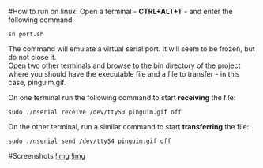 #How to run on linux:
Open a terminal - **CTRL+ALT+T** - and enter the following command:
```
sh port.sh
```
The command will emulate a virtual serial port. It will seem to be frozen, but do not close it.  
Open two other terminals and browse to the bin directory of the project where you should have the executable file and a file to transfer - in this case, pinguim.gif.

On one terminal run the following command to start **receiving** the file:
```
sudo ./nserial receive /dev/ttyS0 pinguim.gif off
```

On the other terminal, run a similar command to start **transferring** the file:
```
sudo ./nserial send /dev/ttyS4 pinguim.gif off
```

#Screenshots
[!img](http://i.imgur.com/HfhPFNv.png)
[!img](http://i.imgur.com/yCCGbe8.png)
